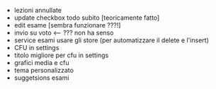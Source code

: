- lezioni annullate
- update checkbox todo subito [teoricamente fatto]
- edit esame [sembra funzionare ???!]
- invio su voto <-- ??? non ha senso
- service esami usare gli store (per automatizzare il delete e l'insert)
- CFU in settings
- titolo migliore per cfu in settings
- grafici media e cfu
- tema personalizzato
- suggetsions esami
